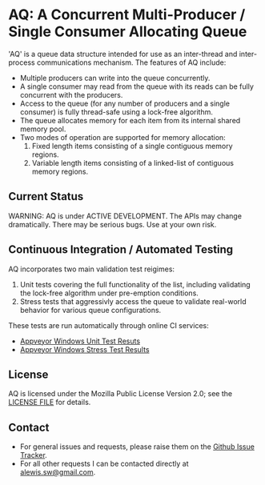# AQ: A Concurrent Multi-Producer / Single Consumer Allocating Queue
'AQ' is a queue data structure intended for use as an inter-thread and inter-process communications mechanism.  The features of AQ include:
* Multiple producers can write into the queue concurrently.
* A single consumer may read from the queue with its reads can be fully concurrent with the producers.
* Access to the queue (for any number of producers and a single consumer) is fully thread-safe using a lock-free algorithm.
* The queue allocates memory for each item from its internal shared memory pool.
* Two modes of operation are supported for memory allocation:
  1. Fixed length items consisting of a single contiguous memory regions.
  2. Variable length items consisting of a linked-list of contiguous memory regions.

## Current Status
WARNING: AQ is under ACTIVE DEVELOPMENT.  The APIs may change dramatically.  There may be serious bugs.  Use at your own risk.

## Continuous Integration / Automated Testing
AQ incorporates two main validation test reigimes:
1. Unit tests covering the full functionality of the list, including validating the lock-free algorithm under pre-emption conditions.
2. Stress tests that aggressivly access the queue to validate real-world behavior for various queue configurations.

These tests are run automatically through online CI services:
* [Appveyor Windows Unit Test Resuts](https://ci.appveyor.com/project/alewisw/aq)
* [Appveyor Windows Stress Test Results](https://ci.appveyor.com/project/alewisw/aq-a7p4i)

## License
AQ is licensed under the Mozilla Public License Version 2.0; see the [LICENSE FILE](https://github.com/alewisw/aq/blob/master/LICENSE) for details.

## Contact

* For general issues and requests, please raise them on the [Github Issue Tracker](https://github.com/alewisw/aq/issues).
* For all other requests I can be contacted directly at alewis.sw@gmail.com.

